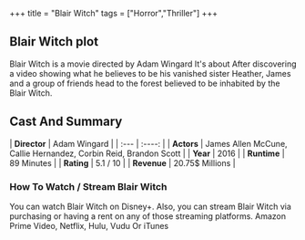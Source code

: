 +++
title = "Blair Witch"
tags = ["Horror","Thriller"]
+++
## Blair Witch plot
Blair Witch is a movie directed by Adam Wingard It's about After discovering a video showing what he believes to be his vanished sister Heather, James and a group of friends head to the forest believed to be inhabited by the Blair Witch.
## Cast And Summary
| **Director**      | Adam Wingard |
    | :---        |    :----:   |
    |  **Actors** | James Allen McCune, Callie Hernandez, Corbin Reid, Brandon Scott |
    | **Year**   | 2016    |
    |  **Runtime** | 89 Minutes |
    |  **Rating** | 5.1 / 10 | 
    |  **Revenue** | 20.75$ Millions |
### How To Watch / Stream Blair Witch
You can watch Blair Witch on Disney+.
Also, you can stream Blair Witch via purchasing or having a rent on any of those streaming platforms.
Amazon Prime Video, Netflix, Hulu, Vudu Or iTunes